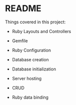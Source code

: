 # README

Things covered in this project:

* Ruby Layouts and Controllers

* Gemfile

* Ruby Configuration

* Database creation

* Database initialization

* Server hosting

* CRUD

* Ruby data binding
